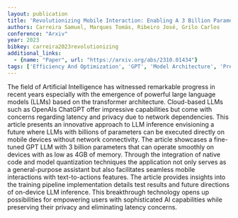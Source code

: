 ```yaml
---
layout: publication
title: 'Revolutionizing Mobile Interaction: Enabling A 3 Billion Parameter GPT LLM On Mobile'
authors: Carreira Samuel, Marques Tomás, Ribeiro José, Grilo Carlos
conference: "Arxiv"
year: 2023
bibkey: carreira2023revolutionizing
additional_links:
  - {name: "Paper", url: "https://arxiv.org/abs/2310.01434"}
tags: ['Efficiency And Optimization', 'GPT', 'Model Architecture', 'Pretraining Methods', 'Quantization', 'Training Techniques', 'Transformer']
---
```

The field of Artificial Intelligence has witnessed remarkable progress in recent years especially with the emergence of powerful large language models (LLMs) based on the transformer architecture. Cloud-based LLMs such as OpenAIs ChatGPT offer impressive capabilities but come with concerns regarding latency and privacy due to network dependencies. This article presents an innovative approach to LLM inference envisioning a future where LLMs with billions of parameters can be executed directly on mobile devices without network connectivity. The article showcases a fine-tuned GPT LLM with 3 billion parameters that can operate smoothly on devices with as low as 4GB of memory. Through the integration of native code and model quantization techniques the application not only serves as a general-purpose assistant but also facilitates seamless mobile interactions with text-to-actions features. The article provides insights into the training pipeline implementation details test results and future directions of on-device LLM inference. This breakthrough technology opens up possibilities for empowering users with sophisticated AI capabilities while preserving their privacy and eliminating latency concerns.
